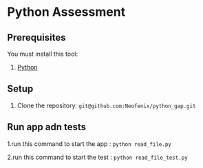# Python Assessment

## Prerequisites
You must install this tool:

1. [Python](https://www.python.org/downloads/)

## Setup
1. Clone the repository: `git@github.com:Neofenix/python_gap.git`

## Run app adn tests
1.run this command to start the app : `python read_file.py`

2.run this command to start the test : `python read_file_test.py`
